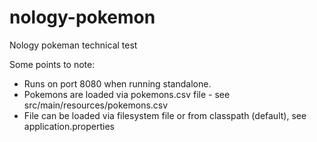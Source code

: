 # nology-pokemon
Nology pokeman technical test

Some points to note:
+ Runs on port 8080 when running standalone.
+ Pokemons are loaded via pokemons.csv file - see src/main/resources/pokemons.csv
+ File can be loaded via filesystem file or from classpath (default), see application.properties
